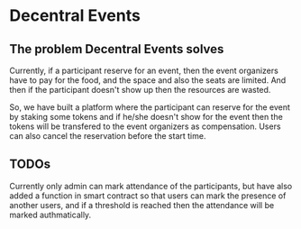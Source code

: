 # Decentral Events
## The problem Decentral Events solves
Currently, if a participant reserve for an event, then the event organizers have to pay for the food, and the space and also the seats are limited. And then if the participant doesn't show up then the resources are wasted.

So, we have built a platform where the participant can reserve for the event by staking some tokens and if he/she doesn't show for the event then the tokens will be transfered to the event organizers as compensation. Users can also cancel the reservation before the start time.

## TODOs
Currently only admin can mark attendance of the participants, but have also added a function in smart contract so that users can mark the presence of another users, and if a threshold is reached then the attendance will be marked authmatically.

